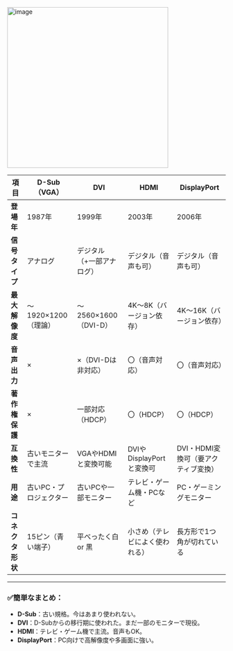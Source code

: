 
<img width="371" alt="image" src="https://github.com/user-attachments/assets/a5adf5ac-a7ee-4d28-a319-55f4deb5da5b" />


| 項目              | D-Sub（VGA）     | DVI               | HDMI               | DisplayPort        |
|-------------------|------------------|--------------------|---------------------|---------------------|
| **登場年**        | 1987年            | 1999年              | 2003年               | 2006年               |
| **信号タイプ**    | アナログ          | デジタル（+一部アナログ）| デジタル（音声も可） | デジタル（音声も可） |
| **最大解像度**    | ～1920×1200（理論）| ～2560×1600（DVI-D） | 4K～8K（バージョン依存） | 4K～16K（バージョン依存） |
| **音声出力**      | ×                | ×（DVI-Dは非対応）  | 〇（音声対応）       | 〇（音声対応）       |
| **著作権保護**    | ×                | 一部対応（HDCP）     | 〇（HDCP）           | 〇（HDCP）           |
| **互換性**        | 古いモニターで主流 | VGAやHDMIと変換可能 | DVIやDisplayPortと変換可 | DVI・HDMI変換可（要アクティブ変換） |
| **用途**          | 古いPC・プロジェクター| 古いPCや一部モニター | テレビ・ゲーム機・PCなど | PC・ゲーミングモニター |
| **コネクタ形状**  | 15ピン（青い端子）| 平べったく白 or 黒  | 小さめ（テレビによく使われる） | 長方形で1つ角が切れている |

---

### ✅簡単なまとめ：
- **D-Sub**：古い規格。今はあまり使われない。
- **DVI**：D-Subからの移行期に使われた。まだ一部のモニターで現役。
- **HDMI**：テレビ・ゲーム機で主流。音声もOK。
- **DisplayPort**：PC向けで高解像度や多画面に強い。
